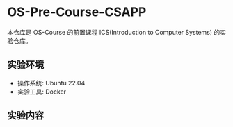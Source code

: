 # OS-Pre-Course-CSAPP

本仓库是 OS-Course 的前置课程 ICS(Introduction to Computer Systems) 的实验仓库。

## 实验环境

- 操作系统: Ubuntu 22.04
- 实验工具: Docker

## 实验内容

